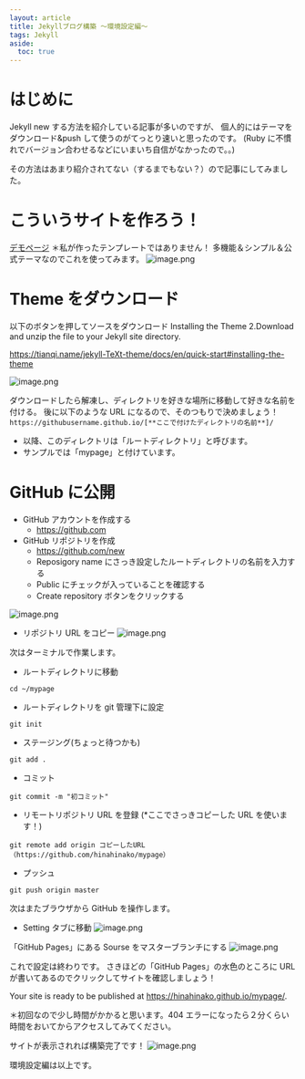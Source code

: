 ```yaml
---
layout: article
title: Jekyllブログ構築 〜環境設定編〜
tags: Jekyll
aside:
  toc: true
---
```


# はじめに

Jekyll new する方法を紹介している記事が多いのですが、
個人的にはテーマをダウンロード&push して使うのがてっとり速いと思ったのです。
(Ruby に不慣れでバージョン合わせるなどにいまいち自信がなかったので。。)

その方法はあまり紹介されてない（するまでもない？）ので記事にしてみました。

# こういうサイトを作ろう！

[デモページ](https://tianqi.name/jekyll-TeXt-theme/docs/en/quick-start)
＊私が作ったテンプレートではありません！
多機能＆シンプル＆公式テーマなのでこれを使ってみます。
![image.png](https://qiita-image-store.s3.ap-northeast-1.amazonaws.com/0/284077/06c728cc-548b-9857-37a5-fa95750404c9.png)

# Theme をダウンロード

以下のボタンを押してソースをダウンロード
Installing the Theme
2.Download and unzip the file to your Jekyll site directory.

https://tianqi.name/jekyll-TeXt-theme/docs/en/quick-start#installing-the-theme

![image.png](https://qiita-image-store.s3.ap-northeast-1.amazonaws.com/0/284077/b5e16d99-1b62-2c15-b00c-171ac43f1a65.png)

ダウンロードしたら解凍し、ディレクトリを好きな場所に移動して好きな名前を付ける。
後に以下のような URL になるので、そのつもりで決めましょう！
`https://githubusername.github.io/[**ここで付けたディレクトリの名前**]/`

- 以降、このディレクトリは「ルートディレクトリ」と呼びます。
- サンプルでは「mypage」と付けています。

# GitHub に公開

- GitHub アカウントを作成する
  - https://github.com
- GitHub リポジトリを作成
  - https://github.com/new
  - Reposigory name にさっき設定したルートディレクトリの名前を入力する
  - Public にチェックが入っていることを確認する
  - Create repository ボタンをクリックする

![image.png](https://qiita-image-store.s3.ap-northeast-1.amazonaws.com/0/284077/3e2be47d-68d4-2235-1642-adba34de52bf.png)

- リポジトリ URL をコピー
  ![image.png](https://qiita-image-store.s3.ap-northeast-1.amazonaws.com/0/284077/341008a2-cb9c-587c-9083-41d03b404f8a.png)

次はターミナルで作業します。

- ルートディレクトリに移動

```
cd ~/mypage
```

- ルートディレクトリを git 管理下に設定

```
git init
```

- ステージング(ちょっと待つかも)

```
git add .
```

- コミット

```
git commit -m "初コミット"
```

- リモートリポジトリ URL を登録 (\*ここでさっきコピーした URL を使います！)

```
git remote add origin コピーしたURL（https://github.com/hinahinako/mypage）
```

- プッシュ

```
git push origin master
```

次はまたブラウザから GitHub を操作します。

- Setting タブに移動
  ![image.png](https://qiita-image-store.s3.ap-northeast-1.amazonaws.com/0/284077/d18ec680-b878-475e-6d6a-53a8838035f1.png)

「GitHub Pages」にある Sourse をマスターブランチにする
![image.png](https://qiita-image-store.s3.ap-northeast-1.amazonaws.com/0/284077/2bcad345-8a9a-5955-a972-1abaed53c9cd.png)

これで設定は終わりです。
さきほどの「GitHub Pages」の水色のところに URL が書いてあるのでクリックしてサイトを確認しましょう！

Your site is ready to be published at https://hinahinako.github.io/mypage/.

＊初回なので少し時間がかかると思います。404 エラーになったら２分くらい時間をおいてからアクセスしてみてください。

サイトが表示されれば構築完了です！
![image.png](https://qiita-image-store.s3.ap-northeast-1.amazonaws.com/0/284077/feab9df9-8538-5431-5f7f-4b603bc58938.png)

環境設定編は以上です。
